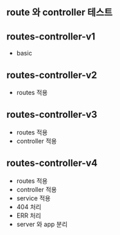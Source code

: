 ## route 와 controller 테스트

## routes-controller-v1
- basic

## routes-controller-v2
- routes 적용

## routes-controller-v3
- routes 적용
- controller 적용

## routes-controller-v4
- routes 적용
- controller 적용
- service 적용
- 404 처리
- ERR 처리
- server 와 app 분리
